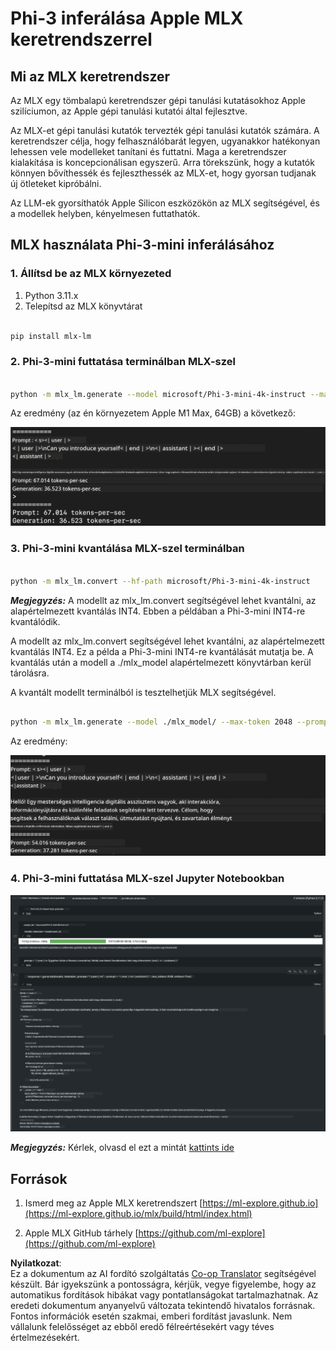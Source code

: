 <!--
CO_OP_TRANSLATOR_METADATA:
{
  "original_hash": "dcb656f3d206fc4968e236deec5d4384",
  "translation_date": "2025-05-09T22:33:15+00:00",
  "source_file": "md/03.FineTuning/03.Inference/MLX_Inference.md",
  "language_code": "hu"
}
-->
# **Phi-3 inferálása Apple MLX keretrendszerrel**

## **Mi az MLX keretrendszer**

Az MLX egy tömbalapú keretrendszer gépi tanulási kutatásokhoz Apple szilíciumon, az Apple gépi tanulási kutatói által fejlesztve.

Az MLX-et gépi tanulási kutatók tervezték gépi tanulási kutatók számára. A keretrendszer célja, hogy felhasználóbarát legyen, ugyanakkor hatékonyan lehessen vele modelleket tanítani és futtatni. Maga a keretrendszer kialakítása is koncepcionálisan egyszerű. Arra törekszünk, hogy a kutatók könnyen bővíthessék és fejleszthessék az MLX-et, hogy gyorsan tudjanak új ötleteket kipróbálni.

Az LLM-ek gyorsíthatók Apple Silicon eszközökön az MLX segítségével, és a modellek helyben, kényelmesen futtathatók.

## **MLX használata Phi-3-mini inferálásához**

### **1. Állítsd be az MLX környezeted**

1. Python 3.11.x
2. Telepítsd az MLX könyvtárat


```bash

pip install mlx-lm

```

### **2. Phi-3-mini futtatása terminálban MLX-szel**


```bash

python -m mlx_lm.generate --model microsoft/Phi-3-mini-4k-instruct --max-token 2048 --prompt  "<|user|>\nCan you introduce yourself<|end|>\n<|assistant|>"

```

Az eredmény (az én környezetem Apple M1 Max, 64GB) a következő:

![Terminal](../../../../../translated_images/01.0d0f100b646a4e4c4f1cd36c1a05727cd27f1e696ed642c06cf6e2c9bbf425a4.hu.png)

### **3. Phi-3-mini kvantálása MLX-szel terminálban**


```bash

python -m mlx_lm.convert --hf-path microsoft/Phi-3-mini-4k-instruct

```

***Megjegyzés:*** A modellt az mlx_lm.convert segítségével lehet kvantálni, az alapértelmezett kvantálás INT4. Ebben a példában a Phi-3-mini INT4-re kvantálódik.

A modellt az mlx_lm.convert segítségével lehet kvantálni, az alapértelmezett kvantálás INT4. Ez a példa a Phi-3-mini INT4-re kvantálását mutatja be. A kvantálás után a modell a ./mlx_model alapértelmezett könyvtárban kerül tárolásra.

A kvantált modellt terminálból is tesztelhetjük MLX segítségével.


```bash

python -m mlx_lm.generate --model ./mlx_model/ --max-token 2048 --prompt  "<|user|>\nCan you introduce yourself<|end|>\n<|assistant|>"

```

Az eredmény:

![INT4](../../../../../translated_images/02.04e0be1f18a90a58ad47e0c9d9084ac94d0f1a8c02fa707d04dd2dfc7e9117c6.hu.png)


### **4. Phi-3-mini futtatása MLX-szel Jupyter Notebookban**


![Notebook](../../../../../translated_images/03.0cf0092fe143357656bb5a7bc6427c41d8528d772d38a82d0b2693e2a3eeb16e.hu.png)

***Megjegyzés:*** Kérlek, olvasd el ezt a mintát [kattints ide](../../../../../code/03.Inference/MLX/MLX_DEMO.ipynb)


## **Források**

1. Ismerd meg az Apple MLX keretrendszert [https://ml-explore.github.io](https://ml-explore.github.io/mlx/build/html/index.html)

2. Apple MLX GitHub tárhely [https://github.com/ml-explore](https://github.com/ml-explore)

**Nyilatkozat**:  
Ez a dokumentum az AI fordító szolgáltatás [Co-op Translator](https://github.com/Azure/co-op-translator) segítségével készült. Bár igyekszünk a pontosságra, kérjük, vegye figyelembe, hogy az automatikus fordítások hibákat vagy pontatlanságokat tartalmazhatnak. Az eredeti dokumentum anyanyelvű változata tekintendő hivatalos forrásnak. Fontos információk esetén szakmai, emberi fordítást javaslunk. Nem vállalunk felelősséget az ebből eredő félreértésekért vagy téves értelmezésekért.